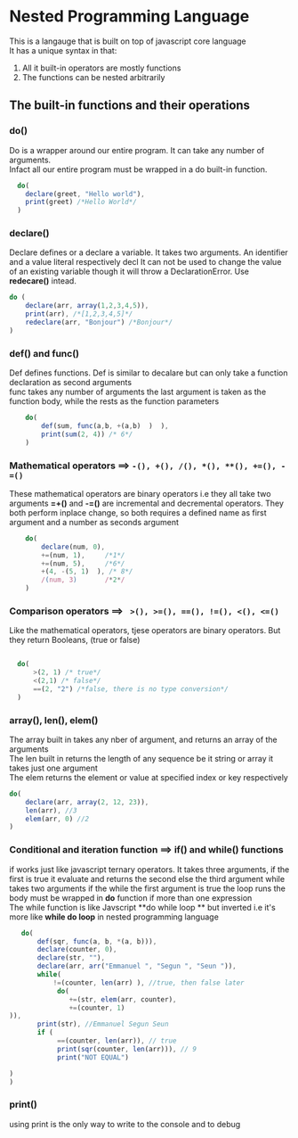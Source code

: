 # Nested Programming Language

This is a langauge that is built on top of javascript core language  
It has a unique syntax in that:
1. All it built-in operators are mostly functions
2. The functions can be nested arbitrarily

## The built-in functions and their operations

### do()
Do is a wrapper around our entire program. It can take any number of arguments.  
Infact all our entire program must be wrapped  in a do built-in function.

```js
  do(
  	declare(greet, "Hello world"),
  	print(greet) /*Hello World*/
  )
```
### declare()
Declare defines or a declare a variable. It takes two arguments. An identifier and a value literal respectively  decl
It can not be used to change the value of an existing variable though it will throw a DeclarationError. Use **redecare()** intead.
```js
do (
	declare(arr, array(1,2,3,4,5)),
	print(arr), /*[1,2,3,4,5]*/
	redeclare(arr, "Bonjour") /*Bonjour*/
)
```
### def() and func()
Def defines functions. Def is similar to decalare but can only take a function declaration as second arguments  
func takes any number of arguments the last argument is taken as the function body, while the rests as the function parameters
```js
    do(
    	def(sum, func(a,b, +(a,b)  )  ),
    	print(sum(2, 4)) /* 6*/
    )
```
### Mathematical operators ==> <code>-(), +(), /(), *(), **(), +=(), -=()</code>
These mathematical operators are binary operators i.e they all take two arguments
**=+()** and **-=()** are incremental and decremental operators. They both perform inplace change, so both requires a defined name as first argument and a number as seconds argument
```js
    do(
        declare(num, 0),
        +=(num, 1),     /*1*/
        +=(num, 5),     /*6*/
        +(4, -(5, 1)  ), /* 8*/
        /(num, 3)       /*2*/
    )
```
### Comparison operators ==>  <code> >(), >=(), ==(), !=(), <(), <=() </code>
Like the mathematical operators, tjese operators are binary operators. But they return Booleans, (true or false)
```js

  do(
      >(2, 1) /* true*/
      <(2,1) /* false*/
      ==(2, "2") /*false, there is no type conversion*/
  )
```
### array(), len(), elem() 
The array built in takes any nber of argument, and returns an array of the arguments  
The len built in returns the length of any sequence be it string or array it takes just one argument  
The elem returns the element or value at specified index or key respectively
 ```js
 do(
     declare(arr, array(2, 12, 23)),
     len(arr), //3
     elem(arr, 0) //2
)
```
### Conditional and iteration function ==> if() and while() functions  
if works just like javascript ternary operators. It takes three arguments, if the first is true it evaluate and returns the second else the third argument
while takes two arguments if the while the first argument is true the loop runs the body must be wrapped in **do** function if more than one expression   
The while function is like Javscript **do while loop ** but inverted i.e it's more like **while do loop** in nested programming language
```js
   do(
       def(sqr, func(a, b, *(a, b))),
       declare(counter, 0),
       declare(str, ""),
       declare(arr, arr("Emmanuel ", "Segun ", "Seun ")),
       while(
           !=(counter, len(arr) ), //true, then false later
            do(
               +=(str, elem(arr, counter),
               +=(counter, 1)
)),
       print(str), //Emmanuel Segun Seun
       if (
            ==(counter, len(arr)), // true
            print(sqr(counter, len(arr))), // 9
            print("NOT EQUAL")

)
)
```
### print()
using print is the only way to write to the console and to debug 
